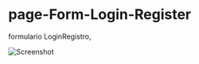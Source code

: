 # page-Form-Login-Register
formulario LoginRegistro, 

![Screenshot](![image](https://user-images.githubusercontent.com/84341975/126545345-f089fd7b-a625-4462-9878-96a83d9a6ddd.png)
)
